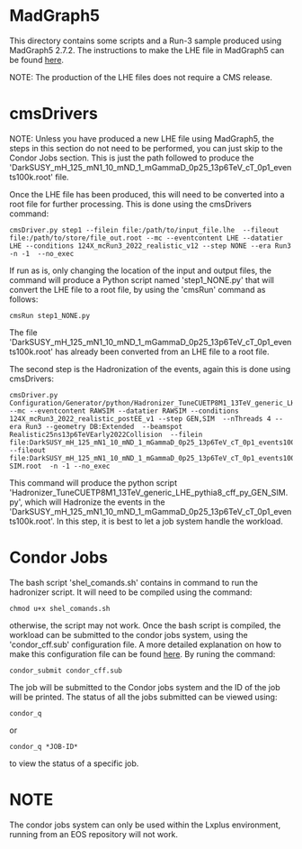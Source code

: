 MadGraph5
============
This directory contains some scripts and a Run-3 sample produced using MadGraph5 2.7.2. The instructions to make the LHE file in MadGraph5 can be found [here](https://github.com/weishi10141993/DarkSUSY_MC_MG5/tree/master).

NOTE: The production of the LHE files does not require a CMS release.

cmsDrivers
============
NOTE: Unless you have produced a new LHE file using MadGraph5, the steps in this section do not need to be performed, you can just skip to the Condor Jobs section. This is just the path followed to produce the 'DarkSUSY_mH_125_mN1_10_mND_1_mGammaD_0p25_13p6TeV_cT_0p1_events100k.root' file.

Once the LHE file has been produced, this will need to be converted into a root file for further processing. This is done using
the cmsDrivers command:

    cmsDriver.py step1 --filein file:/path/to/input_file.lhe  --fileout file:/path/to/store/file_out.root --mc --eventcontent LHE --datatier LHE --conditions 124X_mcRun3_2022_realistic_v12 --step NONE --era Run3 -n -1  --no_exec

If run as is, only changing the location of the input and output files, the command will produce a Python script named 'step1_NONE.py' that will convert the LHE file to a root file, by using the 'cmsRun' command as follows:

    cmsRun step1_NONE.py
    
The file 'DarkSUSY_mH_125_mN1_10_mND_1_mGammaD_0p25_13p6TeV_cT_0p1_events100k.root' has already been converted from an LHE file to a root file.
   
The second step is the Hadronization of the events, again this is done using cmsDrivers:

    cmsDriver.py Configuration/Generator/python/Hadronizer_TuneCUETP8M1_13TeV_generic_LHE_pythia8_cff.py --mc --eventcontent RAWSIM --datatier RAWSIM --conditions 124X_mcRun3_2022_realistic_postEE_v1 --step GEN,SIM  --nThreads 4 --era Run3 --geometry DB:Extended  --beamspot  Realistic25ns13p6TeVEarly2022Collision  --filein file:DarkSUSY_mH_125_mN1_10_mND_1_mGammaD_0p25_13p6TeV_cT_0p1_events100k.root --fileout file:DarkSUSY_mH_125_mN1_10_mND_1_mGammaD_0p25_13p6TeV_cT_0p1_events100k_GEN-SIM.root  -n -1 --no_exec

This command will produce the python script 'Hadronizer_TuneCUETP8M1_13TeV_generic_LHE_pythia8_cff_py_GEN_SIM.py', which will Hadronize the events in the 'DarkSUSY_mH_125_mN1_10_mND_1_mGammaD_0p25_13p6TeV_cT_0p1_events100k.root'.
In this step, it is best to let a job system handle the workload.

Condor Jobs
===========

The bash script 'shel_comands.sh' contains in command to run the hadronizer script. It will need to be compiled using the command:

    chmod u+x shel_comands.sh
    
otherwise, the script may not work. Once the bash script is compiled, the workload can be submitted to the condor jobs system, using the 'condor_cff.sub' configuration file. A more detailed explanation on how to make this configuration
file can be found [here](https://batchdocs.web.cern.ch/local/quick.html). By runing the command:

    condor_submit condor_cff.sub
    
The job will be submitted to the Condor jobs system and the ID of the job will be printed. The status of all the jobs submitted can be viewed using:

    condor_q
 
 or
 
    condor_q *JOB-ID*
    
 to view the status of a specific job.
 
 NOTE
 ====
 The condor jobs system can only be used within the Lxplus environment, running from an EOS repository will not work.



